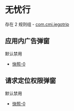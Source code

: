 # 无忧行

存在 2 规则组 - [com.cmi.jegotrip](/src/apps/com.cmi.jegotrip.ts)

## 应用内广告弹窗

默认禁用

- [快照-0](https://i.gkd.li/i/13631904)

## 请求定位权限弹窗

默认禁用

- [快照-0](https://i.gkd.li/i/13232766)
